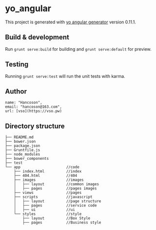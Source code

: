 # yo_angular

This project is generated with [yo angular generator](https://github.com/yeoman/generator-angular)
version 0.11.1.

## Build & development

Run `grunt serve:build` for building and `grunt serve:default` for preview.

## Testing

Running `grunt serve:test` will run the unit tests with karma.


## Author

    name: "Hancoson",
    email: "hancoson@163.com",
    url: [vso](https://vso.pw)


## Directory structure

```
├── README.md               
├── bower.json            
├── package.json        
├── Gruntfile.js      
├── node_modules
├── bower_components
├── test	
└── app                     //code
    ├── index.html          //index
    ├── 404.html            //404
    ├── images              //images
    │   ├── layout          //common images
    │   ├── pages           //pages images
    ├── views               //pages
    ├── scripts             //javascript
    │   ├── layout          //page structure
    │   ├── pages           //service code
    │   ├── ui              //ui
    └── styles              //style
        ├── layout          //Box Style
        ├── pages           //Business style
```